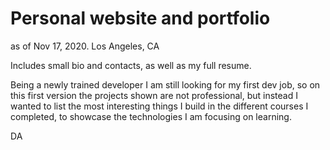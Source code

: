 # Personal website and portfolio

as of Nov 17, 2020. 
Los Angeles, CA

Includes small bio and contacts, as well as my full resume.

Being a newly trained developer I am still looking for my first dev job, so on this first version the projects shown are not professional, but instead I wanted to list the most interesting things I build in the different courses I completed, to showcase the technologies I am focusing on learning.


DA
